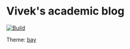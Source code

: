 # Vivek's academic blog

[![Build](https://github.com/eigenvivek/eigenvivek.github.io/actions/workflows/jekyll-gh-pages.yml/badge.svg)](https://github.com/eigenvivek/eigenvivek.github.io/actions/workflows/jekyll-gh-pages.yml)

Theme: [bay](https://github.com/eliottvincent/bay)
